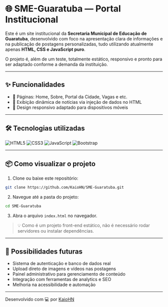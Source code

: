 # 🌐 SME-Guaratuba — Portal Institucional

Este é um site institucional da **Secretaria Municipal de Educação de Guaratuba**, desenvolvido com foco na apresentação clara de informações e na publicação de postagens personalizadas, tudo utilizando atualmente apenas **HTML, CSS e JavaScript puro**.

O projeto é, além de um teste, totalmente estático, responsivo e pronto para ser adaptado conforme a demanda da instituição.

---

## ✨ Funcionalidades

- 📄 Páginas: Home, Sobre, Portal da Cidade, Vagas e etc. 
- 📰 Exibição dinâmica de notícias via injeção de dados no HTML
- 📱 Design responsivo adaptado para dispositivos móveis

---

## 🛠️ Tecnologias utilizadas

![HTML5](https://img.shields.io/badge/HTML5-E34F26?logo=html5&logoColor=white)
![CSS3](https://img.shields.io/badge/CSS3-1572B6?logo=css3&logoColor=white)
![JavaScript](https://img.shields.io/badge/JavaScript-F7DF1E?logo=javascript&logoColor=black)
![Bootstrap](https://img.shields.io/badge/Bootstrap-7952B3?logo=bootstrap&logoColor=white)

---

## 📦 Como visualizar o projeto

1. Clone ou baixe este repositório:
```bash
git clone https://github.com/KaioHN/SME-Guaratuba.git
```

2. Navegue até a pasta do projeto:
```bash
cd SME-Guaratuba
```

3. Abra o arquivo `index.html` no navegador.

> 💡 Como é um projeto front-end estático, não é necessário rodar servidores ou instalar dependências.

---

## 🔧 Possibilidades futuras

- Sistema de autenticação e banco de dados real
- Upload direto de imagens e vídeos nas postagens
- Painel administrativo para gerenciamento de conteúdo
- Integração com ferramentas de analytics e SEO
- Melhoria na acessibilidade e automação

---

Desenvolvido com 💻 por [KaioHN](https://github.com/KaioHN)
